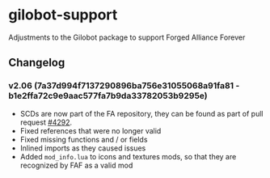 # gilobot-support
Adjustments to the Gilobot package to support Forged Alliance Forever 

## Changelog

### v2.06 (7a37d994f7137290896ba756e31055068a91fa81 - b1e2ffa72c9e9aac577fa7b9da33782053b9295e)

- SCDs are now part of the FA repository, they can be found as part of pull request [#4292](https://github.com/FAForever/fa/pull/4292).
- Fixed references that were no longer valid
- Fixed missing functions and / or fields
- Inlined imports as they caused issues
- Added `mod_info.lua` to icons and textures mods, so that they are recognized by FAF as a valid mod